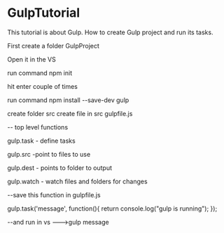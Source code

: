 # GulpTutorial
This tutorial is about Gulp. How to create Gulp project and run its tasks.

First create a folder GulpProject

Open it in the VS

run command npm init

hit enter couple of times

run command npm install --save-dev gulp

create folder src
create file in src gulpfile.js

-- top level functions

gulp.task - define tasks

gulp.src -point to files to use

gulp.dest - points to folder to output

gulp.watch - watch files and folders for changes

--save this function in gulpfile.js

gulp.task('message', function(){
return console.log("gulp is running");
});

--and run in vs --->gulp message
